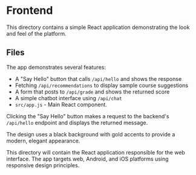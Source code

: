# Frontend

This directory contains a simple React application demonstrating the look and feel of the platform.

## Files


The app demonstrates several features:

- A "Say Hello" button that calls `/api/hello` and shows the response
- Fetching `/api/recommendations` to display sample course suggestions
- A form that posts to `/api/grade` and shows the returned score
- A simple chatbot interface using `/api/chat`
- `src/app.js` - Main React component.

Clicking the "Say Hello" button makes a request to the backend's `/api/hello` endpoint and displays the returned message.

The design uses a black background with gold accents to provide a modern, elegant appearance.

This directory will contain the React application responsible for the web interface. The app targets web, Android, and iOS platforms using responsive design principles.
